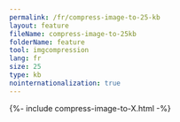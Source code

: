 ```yaml
---
permalink: /fr/compress-image-to-25-kb
layout: feature
fileName: compress-image-to-25kb
folderName: feature
tool: imgcompression
lang: fr
size: 25
type: kb
nointernationalization: true
---
```

{%- include compress-image-to-X.html -%}
      